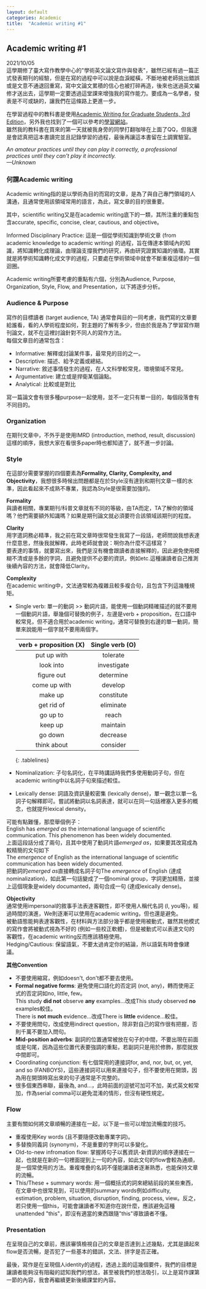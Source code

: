 ```yaml
---
layout: default
categories: Academic
title:  "Academic writing #1"
---  
```

## Academic writing #1  
2021/10/05  
這學期修了臺大寫作教學中心的"學術英文論文寫作與發表"，雖然已經有過一篇正式發表期刊的經驗，但是在寫的過程中可以說是血淚縱橫，不斷地被老師挑出錯誤或是文意不通退回重寫，寫中文論文累積的信心也被打碎再造，後來也送過英文編修才送出去，這學期一定要透過這堂課來增強我的寫作能力。要成為一名學者，發表是不可或缺的，讓我們在這條路上更進一步。  
  
在學習過程中的教科書是使用<a href="https://www.press.umich.edu/2173936/academic_writing_for_graduate_students_3rd_edition" target="_blank">Academic Writing for Graduate Students, 3rd Edition</a>，另外我也找到了一個可以參考的<a href="http://sana.aalto.fi/awe/index.html" target="_blank">學習網站</a>。  
雖然我的教科書在買來的第一天就被我身旁的同學打翻咖啡在上面了QQ，但我還是會認真把這本書讀完並且記錄學習的過程，最後再讓這本書留在土調實驗室。  
  
*An amateur practices until they can play it correctly, a professional practices until they can't play it incorrectly.  
&mdash;Unknown*  
  
### 何謂Academic writing  
Academic writing指的是以學術為目的而寫的文章，是為了與自己專門領域的人溝通，且通常使用該領域常用的語言，為此，寫文章的目的很重要。  
  
其中，scientific writing又是在academic writing底下的一類，其所注重的重點包含accurate, specific, concise, clear, cautious, and objective。  
  
Informed Disciplinary Practice: 這是一個從學術知識到學術文章 (from academic knowledge to academic writing) 的過程，旨在傳達本領域內的知識，將知識轉化成理論，由理論支撐我們的研究，再由研究證實知識的循環。其實就是將學術知識轉化成文字的過程，只要處在學術領域中就會不斷重複這樣的一個迴圈。  
  
Academic writing所要考慮的重點有六個，分別為Audience, Purpose, Organization, Style, Flow, and Presentation，以下將逐步分析。  
  
### Audience & Purpose  
寫作的目標讀者 (target audience, TA) 通常會與目的一同考慮，我們寫的文章要給誰看，看的人學術程度如何，對主題的了解有多少，但由於我是為了學習寫作期刊論文，就不在這裡討論針對不同人的寫作方法。  
每個文章目的通常包含：  
- Informative: 解釋或討論某件事，最常見的目的之一。
- Descriptive: 描述、給予定義或總結。
- Narrative: 敘述事情發生的過程，在人文科學較常見，環境領域不常見。
- Argumentative: 建立或是捍衛某個論點。
- Analytical: 比較或是對比
  
寫一篇論文會有很多種purpose一起使用，並不一定只有單一目的，每個段落會有不同目的。  
  
### Organization  
在期刊文章中，不外乎是使用IMRD (introduction, method, result, discussion) 這樣的順序，我想大家在看很多paper時也都知道了，就不進一步討論。  
  
### Style  
在這部分需要掌握的四個要素為**Formality, Clarity, Complexity, and Objectivity**，我想很多時候出問題都是在於Style沒有達到和期刊文章一樣的水準，因此看起來不成熟不專業，我認為Style是很需要加強的。  
  
**Formality**  
與讀者相關，專業期刊/科普文章就有不同的等級，由TA而定，TA了解你的領域嗎？他們需要額外知識嗎？如果是期刊論文就必須要符合該領域該期刊的程度。  
  
**Clarity**  
用字遣詞務必精準，我之前在寫文章時很常發生我寫了一段話，老師問說我想表達什麼意思，然後我就解釋，此時老師就會說：啊你為什麼不這樣寫？  
要表達的事情，就要寫出來，我們是沒有機會跟讀者直接解釋的，因此避免使用模糊不清或是多餘的字詞，且避免提供不必要的資訊，例如etc.這種讓讀者自己推測後續內容的方法，就會降低Clarity。  
  
**Complexity**  
在academic writing中，文法通常較為複雜且較多複合句，且包含下列這幾種規矩。  
- Single verb: 單一的動詞 >> 動詞片語，能使用一個動詞精確描述的就不要用一個動詞片語，舉幾個可替換的例子，左邊是verb + proposition，在口語中較常見，但不適合用於academic writing，通常可替換到右邊的單一動詞，簡單來說能用一個字就不要用兩個字。  
  
  | verb + proposition (X) | Single verb (O) |     
  | :---: | :---: |      
  | put up with | tolerate |       
  | look into | investigate |      
  | figure out | determine |      
  | come up with | develop |     
  | make up | constitute |      
  | get rid of | eliminate |   
  | go up to | reach |   
  | keep up | maintain |   
  | go down | decrease |   
  | think about | consider |   
  {: .tablelines}     
  
- Nominalization: 子句名詞化，在平時講話時我們多使用動詞子句，但在academic writing中以名詞子句來描述較佳。  
- Lexically dense: 詞語及資訊量較密集 (lexically dense)，單一觀念以單一名詞子句解釋即可。嘗試將動詞以名詞表達，就可以在同一句話裡塞入更多的概念，也就提升lexical density。  
  
可能有點難懂，那麼舉個例子：  
English has *emerged as* the international language of scientific communication. This phenomenon has been widely documented.  
上面這段話分成了兩句，且其中使用了動詞片語*emerged as*，如果要其改寫成為較精簡的文句如下  
The *emergence* of English as the international language of scientific communication has been widely documented.  
把動詞的*emerged as*直接轉成名詞子句The *emergence* of English (達成nominalization)，如此第一句話變成了一個nominal group，字詞更加精簡，並接上這個現象是widely documanted，兩句合成一句 (達成lexically dense)。  
  
**Objectivity**  
通常使用impersonal的敘事手法表達客觀性，即不使用人稱代名詞 (I, you等)，經過時間的演進，We則逐漸可以使用在academic writing，但也還是避免。  
被動語態能夠表達客觀性，在材料與方法部分幾乎都是使用被動式，雖然其他模式的寫作會將被動式視為不好的 (例如一些校正軟體)，但是被動式可以表達文句的客觀性，在academic writing反而應該積極使用。  
Hedging/Cautious: 保留語氣，不要太過肯定你的結論，所以語氣有時會像建議。  
  
**其他Convention**  
- 不要使用縮寫，例如doesn't, don't都不要去使用。
- **Formal negative forms**: 避免使用口語化的否定詞 (not, any)，轉而使用正式的否定詞如no, little, few。  
  This study **did not** observe **any** examples…改成This study observed **no** examples較佳。  
  There is **not much** evidence…改成There is **little** evidence…較佳。
- 不要使用問句，改成使用indirect question，除非對自己的寫作很有把握，否則千萬不要加入問句。
- **Mid-position adverbs**: 副詞的位置通常被放在句子的中間，不要出現在前面或是句尾，因為這些位置代表要強調的重點，若副詞只是用於修飾，那麼就放中間即可。
- Coordinating conjunction: 有七個常用的連接詞for, and, nor, but, or, yet, and so (FANBOYS)，這些連接詞可以用來連接句子，但不要使用在開頭，因為用在開頭時寫出來的句子通常是不完整的。
- 很多個東西串聯，最後為, and…，此時前面的逗號可加可不加，美式英文較常加，作為serial comma可以避免混淆的情形，但沒有硬性規定。
  
### Flow  
主要有關如何將文章順暢的連接在一起，以下是一些可以增加流暢度的技巧。  
- 重複使用Key words (且不要隨便改動專業字詞)。
- 多替換同義詞 (synonym)，不是重要的字則可以多變化。
- Old-to-new infromation flow: 掌握將句子以舊資訊-新資訊的順序連接在一起，也就是在新的一句裡面提到上一句的內容，如此文句的flow會較為通順，是一個常使用的方法。重複堆疊的名詞不僅能讓讀者逐漸熟悉，也能保持文章的流暢。
- This/These + summary words: 用一個概括式的詞來總結前段的某些東西，在文章中也很常見到，可以使用的summary words例如difficulty, estimation, problem, situation, disruption, finding, process, view。反之，若只使用一個this，可能會讓讀者不知道你在說什麼，應該避免這種unattended "this"，即沒有適當的東西跟隨"this"導致讀者不懂。  
  
### Presentation
在呈現自己的文章前，應該審慎檢視自己的文章是否達到上述幾點，尤其是讀起來flow是否流暢，是否犯了一些基本的錯誤，文法、拼字是否正確。  
  
最後，寫作是在呈現個人identity的過程，透過上面的這幾個要件，我們的目標是讓讀者能夠沒有阻礙的認知我們的想法，甚至被我們的想法吸引，以上是寫作課第一節的內容，我會再繼續更新後續課堂的內容。  

